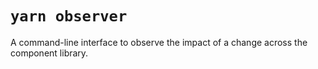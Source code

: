 # `yarn observer`

A command-line interface to observe the impact of a change across the component library.
